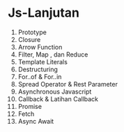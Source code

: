 # Js-Lanjutan
1. Prototype
2. Closure
3. Arrow Function
4. Filter, Map , dan Reduce
5. Template Literals
6. Destructuring
7. For..of & For..in
8. Spread Operator & Rest Parameter
9. Asynchronous Javascript
10. Callback & Latihan Callback
11. Promise
12. Fetch
13. Async Await
